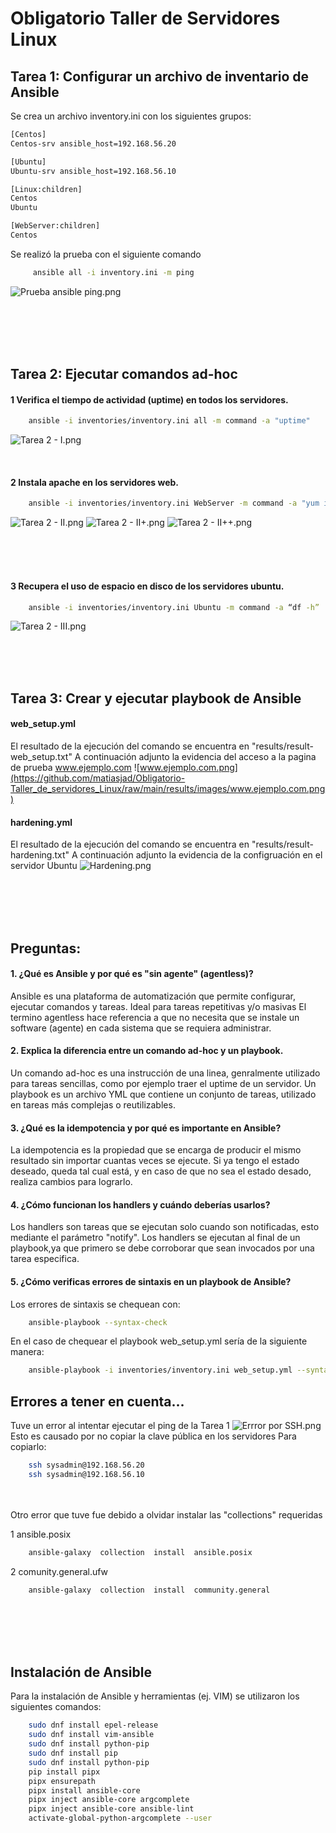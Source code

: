 # Obligatorio Taller de Servidores Linux


## Tarea 1: Configurar un archivo de inventario de Ansible
Se crea un archivo inventory.ini con los siguientes grupos:
 ```bash
[Centos]
Centos-srv ansible_host=192.168.56.20

[Ubuntu]
Ubuntu-srv ansible_host=192.168.56.10

[Linux:children]
Centos
Ubuntu

[WebServer:children]
Centos
 ````

Se realizó la prueba con el siguiente comando
```bash
     ansible all -i inventory.ini -m ping
```

![Prueba ansible ping.png](https://github.com/matiasjad/Obligatorio-Taller_de_servidores_Linux/raw/main/results/images/Prueba%20ansible%20ping.png)

<br>
<br>
<br>
<br>

## Tarea 2: Ejecutar comandos ad-hoc 

####  1 Verifica el tiempo de actividad (uptime) en todos los servidores.
```bash
    ansible -i inventories/inventory.ini all -m command -a "uptime" 
```
![Tarea 2 - I.png](https://github.com/matiasjad/Obligatorio-Taller_de_servidores_Linux/raw/main/results/images/Tarea%202%20-%20I.png)

<br>


#### 2  Instala apache en los servidores web.

```bash
    ansible -i inventories/inventory.ini WebServer -m command -a "yum install httpd -y" -become  --ask-become-pass
```
![Tarea 2 - II.png](https://github.com/matiasjad/Obligatorio-Taller_de_servidores_Linux/blob/main/results/images/Tarea%202%20-%20II.png)
![Tarea 2 - II+.png](https://github.com/matiasjad/Obligatorio-Taller_de_servidores_Linux/raw/main/results/images/Tarea%202%20-%20II%2B.png)
![Tarea 2 - II++.png](https://github.com/matiasjad/Obligatorio-Taller_de_servidores_Linux/blob/main/results/images/Tarea%202%20-%20II%2B%2B.png)

<br>
<br>
<br>

#### 3 Recupera el uso de espacio en disco de los servidores ubuntu.
```bash
    ansible -i inventories/inventory.ini Ubuntu -m command -a “df -h”
```
![Tarea 2 - III.png](https://github.com/matiasjad/Obligatorio-Taller_de_servidores_Linux/blob/main/results/images/Tarea%202%20-%20III.png)

<br>
<br>
<br>

## Tarea 3: Crear y ejecutar playbook de Ansible

#### web_setup.yml
El resultado de la ejecución del comando se encuentra en "results/result-web_setup.txt"
A continuación adjunto la evidencia del acceso a la pagina de prueba www.ejemplo.com
![www.ejemplo.com.png](https://github.com/matiasjad/Obligatorio-Taller_de_servidores_Linux/raw/main/results/images/www.ejemplo.com.png)
<br>

#### hardening.yml
El resultado de la ejecución del comando se encuentra en "results/result-hardening.txt"
A continuación adjunto la evidencia de la configruación en el servidor Ubuntu
![Hardening.png](https://github.com/matiasjad/Obligatorio-Taller_de_servidores_Linux/blob/main/results/images/Hardening.png)

<br>
<br>
<br>
<br>

## Preguntas:
#### 1. ¿Qué es Ansible y por qué es "sin agente" (agentless)?
Ansible es una plataforma de automatización que permite configurar, ejecutar comandos y tareas.
Ideal para tareas repetitivas y/o masivas
El termino agentless hace referencia a que no necesita que se instale un software (agente) en cada sistema que se requiera administrar.

#### 2. Explica la diferencia entre un comando ad-hoc y un playbook.
Un comando ad-hoc es una instrucción de una linea, genralmente utilizado para tareas sencillas, como por ejemplo traer el uptime de un servidor.
Un playbook es un archivo YML que contiene un conjunto de tareas, utilizado en tareas más complejas o reutilizables.


#### 3. ¿Qué es la idempotencia y por qué es importante en Ansible?
La idempotencia es la propiedad que se encarga de producir el mismo resultado sin importar cuantas veces se ejecute.
Si ya tengo el estado deseado, queda tal cual está, y en caso de que no sea el estado desado, realiza cambios para lograrlo.

#### 4. ¿Cómo funcionan los handlers y cuándo deberías usarlos?
Los handlers son tareas que se ejecutan solo cuando son notificadas, esto mediante el parámetro "notify".
Los handlers se ejecutan al final de un playbook,ya que primero se debe corroborar que sean invocados por una tarea especifica.

#### 5. ¿Cómo verificas errores de sintaxis en un playbook de Ansible?
Los errores de sintaxis se chequean con:
```bash
    ansible-playbook --syntax-check
```
En el caso de chequear el playbook web_setup.yml sería de la siguiente manera:
```bash
    ansible-playbook -i inventories/inventory.ini web_setup.yml --syntax-check
```

 ## Errores a tener en cuenta...
Tuve un error al intentar ejecutar el ping de la Tarea 1
![Errror por SSH.png](https://github.com/matiasjad/Obligatorio-Taller_de_servidores_Linux/raw/main/results/images/Errror%20por%20SSH.png)
Esto es causado por no copiar la clave pública en los servidores
Para copiarlo:
```bash
    ssh sysadmin@192.168.56.20
    ssh sysadmin@192.168.56.10
```
<br>
<br>
Otro error que tuve fue debido a olvidar instalar las "collections" requeridas

1 ansible.posix
```bash
    ansible-galaxy  collection  install  ansible.posix
```
 2 comunity.general.ufw
```bash
    ansible-galaxy  collection  install  community.general
```

<br>
<br>
<br>
<br>

## Instalación de Ansible
Para la instalación de Ansible y herramientas (ej. VIM) se utilizaron los siguientes comandos:

```bash
    sudo dnf install epel-release
    sudo dnf install vim-ansible
    sudo dnf install python-pip
    sudo dnf install pip
    sudo dnf install python-pip
    pip install pipx
    pipx ensurepath
    pipx install ansible-core
    pipx inject ansible-core argcomplete
    pipx inject ansible-core ansible-lint
    activate-global-python-argcomplete --user
```
